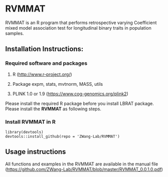 # RVMMAT

RVMMAT is an R program that performs retrospective varying Coefficient mixed model association test  for longitudinal binary traits in population samples. 


## Installation Instructions:

### Required software and packages
    
1. R (http://www.r-project.org/)
    
2. Package    expm, stats, mvtnorm, MASS, utils
    
3. PLINK 1.0 or 1.9 (https://www.cog-genomics.org/plink2)

Please install the required R package before you install LBRAT package. Please install the **RVMMAT** as following steps.

 

### Install RVMMAT in R
```
library(devtools)
devtools::install_github(repo = 'ZWang-Lab/RVMMAT')

```
## Usage instructions

All functions and examples in the RVMMAT are available in the manual file (https://github.com/ZWang-Lab/RVMMAT/blob/master/RVMMAT_0.0.1.0.pdf)


